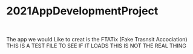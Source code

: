 # 2021AppDevelopmentProject
<br>
<p>
The app we would Like to creat is the FTATix (Fake Trasnsit Accociation) THIS IS A TEST FILE TO SEE IF IT LOADS THIS IS NOT THE REAL THING
</p>